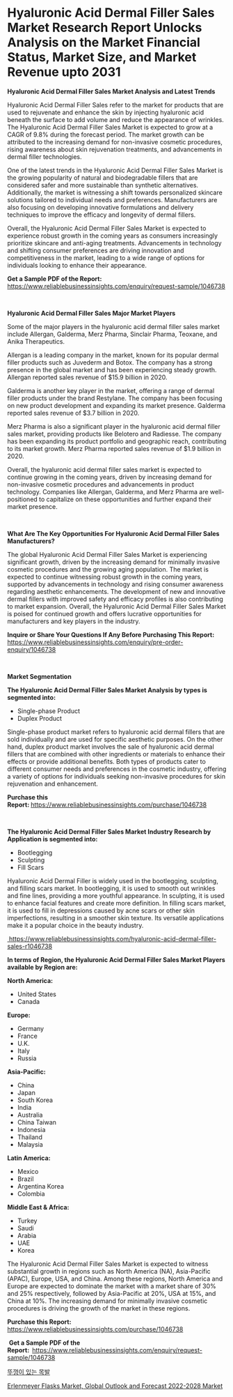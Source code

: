 <p><h1>Hyaluronic Acid Dermal Filler Sales Market Research Report Unlocks Analysis on the Market Financial Status, Market Size, and Market Revenue upto 2031</h1></p><p><strong>Hyaluronic Acid Dermal Filler Sales Market Analysis and Latest Trends</strong></p>
<p><p>Hyaluronic Acid Dermal Filler Sales refer to the market for products that are used to rejuvenate and enhance the skin by injecting hyaluronic acid beneath the surface to add volume and reduce the appearance of wrinkles. The Hyaluronic Acid Dermal Filler Sales Market is expected to grow at a CAGR of 9.8% during the forecast period. The market growth can be attributed to the increasing demand for non-invasive cosmetic procedures, rising awareness about skin rejuvenation treatments, and advancements in dermal filler technologies.</p><p>One of the latest trends in the Hyaluronic Acid Dermal Filler Sales Market is the growing popularity of natural and biodegradable fillers that are considered safer and more sustainable than synthetic alternatives. Additionally, the market is witnessing a shift towards personalized skincare solutions tailored to individual needs and preferences. Manufacturers are also focusing on developing innovative formulations and delivery techniques to improve the efficacy and longevity of dermal fillers.</p><p>Overall, the Hyaluronic Acid Dermal Filler Sales Market is expected to experience robust growth in the coming years as consumers increasingly prioritize skincare and anti-aging treatments. Advancements in technology and shifting consumer preferences are driving innovation and competitiveness in the market, leading to a wide range of options for individuals looking to enhance their appearance.</p></p>
<p><strong>Get a Sample PDF of the Report:&nbsp;</strong> <a href="https://www.reliablebusinessinsights.com/enquiry/request-sample/1046738">https://www.reliablebusinessinsights.com/enquiry/request-sample/1046738</a></p>
<p>&nbsp;</p>
<p><strong>Hyaluronic Acid Dermal Filler Sales Major Market Players</strong></p>
<p><p>Some of the major players in the hyaluronic acid dermal filler sales market include Allergan, Galderma, Merz Pharma, Sinclair Pharma, Teoxane, and Anika Therapeutics. </p><p>Allergan is a leading company in the market, known for its popular dermal filler products such as Juvederm and Botox. The company has a strong presence in the global market and has been experiencing steady growth. Allergan reported sales revenue of $15.9 billion in 2020.</p><p>Galderma is another key player in the market, offering a range of dermal filler products under the brand Restylane. The company has been focusing on new product development and expanding its market presence. Galderma reported sales revenue of $3.7 billion in 2020.</p><p>Merz Pharma is also a significant player in the hyaluronic acid dermal filler sales market, providing products like Belotero and Radiesse. The company has been expanding its product portfolio and geographic reach, contributing to its market growth. Merz Pharma reported sales revenue of $1.9 billion in 2020.</p><p>Overall, the hyaluronic acid dermal filler sales market is expected to continue growing in the coming years, driven by increasing demand for non-invasive cosmetic procedures and advancements in product technology. Companies like Allergan, Galderma, and Merz Pharma are well-positioned to capitalize on these opportunities and further expand their market presence.</p></p>
<p>&nbsp;</p>
<p><strong>What Are The Key Opportunities For Hyaluronic Acid Dermal Filler Sales Manufacturers?</strong></p>
<p><p>The global Hyaluronic Acid Dermal Filler Sales Market is experiencing significant growth, driven by the increasing demand for minimally invasive cosmetic procedures and the growing aging population. The market is expected to continue witnessing robust growth in the coming years, supported by advancements in technology and rising consumer awareness regarding aesthetic enhancements. The development of new and innovative dermal fillers with improved safety and efficacy profiles is also contributing to market expansion. Overall, the Hyaluronic Acid Dermal Filler Sales Market is poised for continued growth and offers lucrative opportunities for manufacturers and key players in the industry.</p></p>
<p><strong>Inquire or Share Your Questions If Any Before Purchasing This Report:</strong> <a href="https://www.reliablebusinessinsights.com/enquiry/pre-order-enquiry/1046738">https://www.reliablebusinessinsights.com/enquiry/pre-order-enquiry/1046738</a></p>
<p>&nbsp;</p>
<p><strong>Market Segmentation</strong></p>
<p><strong>The Hyaluronic Acid Dermal Filler Sales Market Analysis by types is segmented into:</strong></p>
<p><ul><li>Single-phase Product</li><li>Duplex Product</li></ul></p>
<p><p>Single-phase product market refers to hyaluronic acid dermal fillers that are sold individually and are used for specific aesthetic purposes. On the other hand, duplex product market involves the sale of hyaluronic acid dermal fillers that are combined with other ingredients or materials to enhance their effects or provide additional benefits. Both types of products cater to different consumer needs and preferences in the cosmetic industry, offering a variety of options for individuals seeking non-invasive procedures for skin rejuvenation and enhancement.</p></p>
<p><strong>Purchase this Report:&nbsp;</strong><a href="https://www.reliablebusinessinsights.com/purchase/1046738">https://www.reliablebusinessinsights.com/purchase/1046738</a></p>
<p>&nbsp;</p>
<p><strong>The Hyaluronic Acid Dermal Filler Sales Market Industry Research by Application is segmented into:</strong></p>
<p><ul><li>Bootlegging</li><li>Sculpting</li><li>Fill Scars</li></ul></p>
<p><p>Hyaluronic Acid Dermal Filler is widely used in the bootlegging, sculpting, and filling scars market. In bootlegging, it is used to smooth out wrinkles and fine lines, providing a more youthful appearance. In sculpting, it is used to enhance facial features and create more definition. In filling scars market, it is used to fill in depressions caused by acne scars or other skin imperfections, resulting in a smoother skin texture. Its versatile applications make it a popular choice in the beauty industry.</p></p>
<p><a href="https://www.reliablebusinessinsights.com/hyaluronic-acid-dermal-filler-sales-r1046738">&nbsp;https://www.reliablebusinessinsights.com/hyaluronic-acid-dermal-filler-sales-r1046738</a></p>
<p><strong>In terms of Region, the Hyaluronic Acid Dermal Filler Sales Market Players available by Region are:</strong></p>
<p>
    <p> <strong> North America: </strong>
        <ul>
            <li>United States</li>
            <li>Canada</li>
        </ul>
        </p> 
    <p> <strong> Europe: </strong>
        <ul>
            <li>Germany</li>
            <li>France</li>
            <li>U.K.</li>
            <li>Italy</li>
            <li>Russia</li>
        </ul>
        </p> 
    <p> <strong> Asia-Pacific: </strong>
        <ul>
            <li>China</li>
            <li>Japan</li>
            <li>South Korea</li>
            <li>India</li>
            <li>Australia</li>
            <li>China Taiwan</li>
            <li>Indonesia</li>
            <li>Thailand</li>
            <li>Malaysia</li>
        </ul>
        </p> 
    <p> <strong> Latin America: </strong>
        <ul>
            <li>Mexico</li>
            <li>Brazil</li>
            <li>Argentina Korea</li>
            <li>Colombia</li>
        </ul>
        </p> 
    <p> <strong> Middle East & Africa: </strong>
        <ul>
            <li>Turkey</li>
            <li>Saudi</li>
            <li>Arabia</li>
            <li>UAE</li>
            <li>Korea</li>
        </ul>
    </p>
    </p>
<p><p>The Hyaluronic Acid Dermal Filler Sales Market is expected to witness substantial growth in regions such as North America (NA), Asia-Pacific (APAC), Europe, USA, and China. Among these regions, North America and Europe are expected to dominate the market with a market share of 30% and 25% respectively, followed by Asia-Pacific at 20%, USA at 15%, and China at 10%. The increasing demand for minimally invasive cosmetic procedures is driving the growth of the market in these regions.</p></p>
<p><strong>Purchase this Report: </strong><a href="https://www.reliablebusinessinsights.com/purchase/1046738">https://www.reliablebusinessinsights.com/purchase/1046738</a></p>
<p>&nbsp;<strong>Get a Sample PDF of the Report:&nbsp;&nbsp;</strong><a href="https://www.reliablebusinessinsights.com/enquiry/request-sample/1046738">https://www.reliablebusinessinsights.com/enquiry/request-sample/1046738</a></p>
<p><strong></strong></p>
<p><p><a href="https://github.com/victorsharp87978/Market-Research-Report-List-1/blob/main/8120127126071.md">뚜껑이 있는 목발</a></p><p><a href="https://github.com/mdmisese/Market-Research-Report-List-1/blob/main/erlenmeyer-flasks-market-global-outlook-and-forecast-2022-2028-market.md">Erlenmeyer Flasks Market, Global Outlook and Forecast 2022-2028 Market</a></p></p>